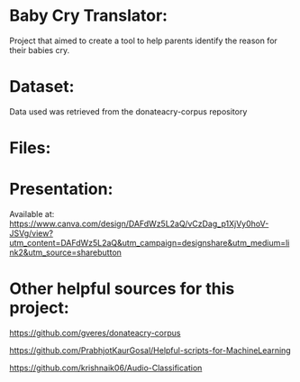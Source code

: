 # Baby Cry Translator:
Project that aimed to create a tool to help parents identify the reason for their babies cry.

# Dataset:
Data used was retrieved from the donateacry-corpus repository

# Files:



# Presentation:

Available at: https://www.canva.com/design/DAFdWz5L2aQ/vCzDag_p1XjVy0hoV-JSVg/view?utm_content=DAFdWz5L2aQ&utm_campaign=designshare&utm_medium=link2&utm_source=sharebutton


# Other helpful sources for this project:

https://github.com/gveres/donateacry-corpus

https://github.com/PrabhjotKaurGosal/Helpful-scripts-for-MachineLearning

https://github.com/krishnaik06/Audio-Classification
